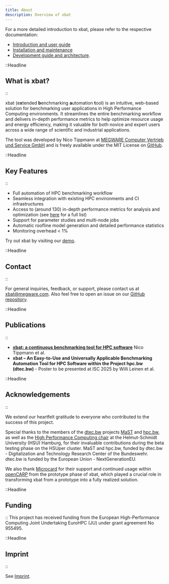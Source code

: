 ```yaml
---
title: About
description: Overview of xbat
---
```


For a more detailed introduction to xbat, please refer to the respective documentation:

-   [Introduction and user guide](http://localhost:3002/docs/user/introduction)
-   [Installation and maintenance](http://localhost:3002/docs/admin/setup/installation)
-   [Development guide and architecture](http://localhost:3002/docs/developer/contribute).

::Headline

## What is xbat?

::

xbat (e**x**tended **b**enchmarking **a**utomation **t**ool) is an intuitive, web-based solution for benchmarking user applications in High Performance Computing environments. It streamlines the entire benchmarking workflow and delivers in-depth performance metrics to help optimize resource usage and energy efficiency, making it valuable for both novice and expert users across a wide range of scientific and industrial applications.

The tool was developed by Nico Tippmann at [MEGWARE Computer Vertrieb und Service GmbH](https://www.megware.com/) and is freely available under the MIT License on [GitHub](https://github.com/MEGWARE-HPC/xbat).

::Headline

## Key Features

::

-   Full automation of HPC benchmarking workflow
-   Seamless integration with existing HPC environments and CI infrastructures
-   Access to (around 130) in-depth performance metrics for analysis and optimization (see [here](/docs/user/metrics/monitoring) for a full list)
-   Support for parameter studies and multi-node jobs
-   Automatic roofline model generation and detailed performance statistics
-   Monitoring overhead < 1%

Try out xbat by visiting our [demo](/docs/demo).

::Headline

## Contact

::

For general inquiries, feedback, or support, please contact us at [xbat@megware.com](mailto:xbat@megware.com). Also feel free to open an issue on our [GitHub repository](https://github.com/MEGWARE-HPC/xbat).

::Headline

## Publications

::

<!-- KEEP IN SYNC WITH README.md -->

-   [**xbat: a continuous benchmarking tool for HPC software**](https://openhsu.ub.hsu-hh.de/entities/publication/16783) Nico Tippmann et al.
-   **xbat – An Easy-to-Use and Universally Applicable Benchmarking Automation Tool for HPC Software within the Project hpc.bw (dtec.bw)** - Poster to be presented at ISC 2025 by Willi Leinen et al.

::Headline

## Acknowledgements

::

<!-- KEEP IN SYNC WITH README.md -->

We extend our heartfelt gratitude to everyone who contributed to the success of this project.

Special thanks to the members of the [dtec.bw](https://dtecbw.de/home) projects [MaST](https://www.hsu-hh.de/hpc/mast-consortium/) and [hpc.bw](https://www.hsu-hh.de/wb/hpc-bw), as well as the [High Performance Computing chair](https://www.hsu-hh.de/hpc/en/) at the Helmut-Schmidt University (HSU) Hamburg, for their invaluable contributions during the beta testing phase on the HSUper cluster. MaST and hpc.bw, funded by dtec.bw - Digitalization and Technology Research Center of the Bundeswehr. dtec.bw is funded by the European Union - NextGenerationEU.

We also thank [Microcard](https://www.microcard.eu/) for their support and continued usage within [openCARP](https://opencarp.org/) from the prototype phase of xbat, which played a crucial role in transforming xbat from a prototype into a fully realized solution.

::Headline

## Funding

<!-- KEEP IN SYNC WITH README.md -->

::
This project has received funding from the European High-Performance Computing Joint Undertaking EuroHPC (JU) under grant agreement No 955495.

::Headline

## Imprint

::

See [Imprint](/imprint).
